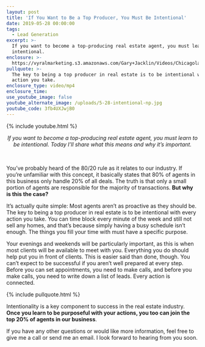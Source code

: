 ```yaml
---
layout: post
title: 'If You Want to Be a Top Producer, You Must Be Intentional'
date: 2019-05-28 00:00:00
tags:
  - Lead Generation
excerpt: >-
  If you want to become a top-producing real estate agent, you must learn to be
  intentional.
enclosure: >-
  https://vyralmarketing.s3.amazonaws.com/Gary+Jacklin/Videos/Chicagoland+Real+Estate+-+If+You+Want+to+Be+a+Top+Producer%2C+You+Must+Be+Intentional.mp4
pullquote: >-
  The key to being a top producer in real estate is to be intentional with every
  action you take.
enclosure_type: video/mp4
enclosure_time:
use_youtube_image: false
youtube_alternate_image: /uploads/5-28-intentional-np.jpg
youtube_code: 3fb4UXJwjB0
---
```


{% include youtube.html %}

<center><em>If you want to become a top-producing real estate agent, you must learn to be intentional. Today I&rsquo;ll share what this means and why it&rsquo;s important.</em></center>

&nbsp;

You’ve probably heard of the 80/20 rule as it relates to our industry. If you’re unfamiliar with this concept, it basically states that 80% of agents in this business only handle 20% of all deals. The truth is that only a small portion of agents are responsible for the majority of transactions. **But why is this the case?**

It’s actually quite simple: Most agents aren’t as proactive as they should be. The key to being a top producer in real estate is to be intentional with every action you take. You can time block every minute of the week and still not sell any homes, and that’s because simply having a busy schedule isn’t enough. The things you fill your time with must have a specific purpose.

Your evenings and weekends will be particularly important, as this is when most clients will be available to meet with you. Everything you do should help put you in front of clients. This is easier said than done, though. You can’t expect to be successful if you aren’t well prepared at every step. Before you can set appointments, you need to make calls, and before you make calls, you need to write down a list of leads. Every action is connected.

{% include pullquote.html %}

Intentionality is a key component to success in the real estate industry. **Once you learn to be purposeful with your actions, you too can join the top 20% of agents in our business**.

If you have any other questions or would like more information, feel free to give me a call or send me an email. I look forward to hearing from you soon.